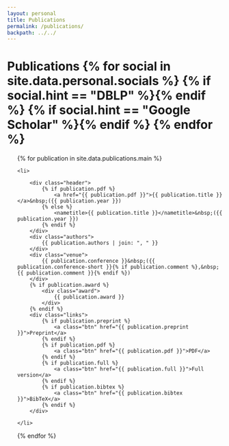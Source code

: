 ```yaml
---
layout: personal
title: Publications
permalink: /publications/
backpath: ../../
---
```


<h1 id="publications">Publications
    <span class="social-networks">
        {% for social in site.data.personal.socials %}
            {% if social.hint == "DBLP" %}<a class="social-icon" href="{{ social.url }}"><i class="{{ social.icon }}"></i></a>{% endif %}
            {% if social.hint == "Google Scholar" %}<a href="{{ social.url }}"><i class="{{ social.icon }}"></i></a>{% endif %}
        {% endfor %}
    </span>
</h1>

<ol class="publications">
{% for publication in site.data.publications.main %}

    <li>

        <div class="header">
            {% if publication.pdf %}
                <a href="{{ publication.pdf }}">{{ publication.title }}</a>&nbsp;({{ publication.year }})
            {% else %}
                <nametitle>{{ publication.title }}</nametitle>&nbsp;({{ publication.year }})
            {% endif %}
        </div>
        <div class="authors">
            {{ publication.authors | join: ", " }}
        </div>
        <div class="venue">
            {{ publication.conference }}&nbsp;({{ publication.conference-short }}{% if publication.comment %},&nbsp;{{ publication.comment }}{% endif %})
        </div>
        {% if publication.award %}
            <div class="award">
                {{ publication.award }}
            </div>
        {% endif %}
        <div class="links">
            {% if publication.preprint %}
                <a class="btn" href="{{ publication.preprint }}">Preprint</a>
            {% endif %}
            {% if publication.pdf %}
                <a class="btn" href="{{ publication.pdf }}">PDF</a>
            {% endif %}
            {% if publication.full %}
                <a class="btn" href="{{ publication.full }}">Full version</a>
            {% endif %}
            {% if publication.bibtex %}
                <a class="btn" href="{{ publication.bibtex }}">BibTeX</a>
            {% endif %}
        </div>

    </li>

{% endfor %}
</ol>